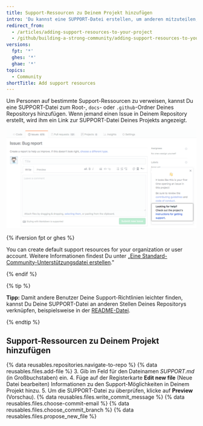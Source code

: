 ```yaml
---
title: Support-Ressourcen zu Deinem Projekt hinzufügen
intro: 'Du kannst eine SUPPORT-Datei erstellen, um anderen mitzuteilen, wie sie Unterstützung in Deinem Projekt erhalten.'
redirect_from:
  - /articles/adding-support-resources-to-your-project
  - /github/building-a-strong-community/adding-support-resources-to-your-project
versions:
  fpt: '*'
  ghes: '*'
  ghae: '*'
topics:
  - Community
shortTitle: Add support resources
---
```


Um Personen auf bestimmte Support-Ressourcen zu verweisen, kannst Du eine SUPPORT-Datei zum Root-, `docs`- oder `.github`-Ordner Deines Repositorys hinzufügen. Wenn jemand einen Issue in Deinem Repository erstellt, wird ihm ein Link zur SUPPORT-Datei Deines Projekts angezeigt.

![Support-Richtlinien](/assets/images/help/issues/support_guidelines_in_issue.png)

{% ifversion fpt or ghes %}

You can create default support resources for your organization or user account. Weitere Informationen findest Du unter „[Eine Standard-Community-Unterstützungsdatei erstellen](/communities/setting-up-your-project-for-healthy-contributions/creating-a-default-community-health-file)."

{% endif %}

{% tip %}

**Tipp:** Damit andere Benutzer Deine Support-Richtlinien leichter finden, kannst Du Deine SUPPORT-Datei an anderen Stellen Deines Repositorys verknüpfen, beispielsweise in der [README-Datei](/articles/about-readmes/).

{% endtip %}

## Support-Ressourcen zu Deinem Projekt hinzufügen

{% data reusables.repositories.navigate-to-repo %}
{% data reusables.files.add-file %}
3. Gib im Feld für den Dateinamen *SUPPORT.md* (in Großbuchstaben) ein.
4. Füge auf der Registerkarte **Edit new file** (Neue Datei bearbeiten) Informationen zu den Support-Möglichkeiten in Deinem Projekt hinzu.
5. Um die SUPPORT-Datei zu überprüfen, klicke auf **Preview** (Vorschau).
{% data reusables.files.write_commit_message %}
{% data reusables.files.choose-commit-email %}
{% data reusables.files.choose_commit_branch %}
{% data reusables.files.propose_new_file %}
